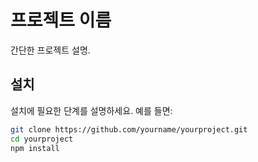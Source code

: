 # 프로젝트 이름

간단한 프로젝트 설명.

## 설치

설치에 필요한 단계를 설명하세요. 예를 들면:

```bash
git clone https://github.com/yourname/yourproject.git
cd yourproject
npm install
